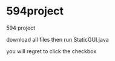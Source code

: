 # 594project
594 project

download all files then run StaticGUI.java

you will regret to click the checkbox
